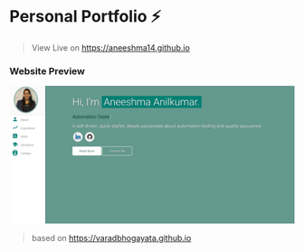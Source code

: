 # Personal Portfolio ⚡️ 
> View Live on https://aneeshma14.github.io


### Website Preview
<p align="center"> 
  <kbd>
    <a href="https://aneeshma.github.io" target="_blank"><img src="examples/preview.PNG">
  </a>
  </kbd>
</p>


>based on https://varadbhogayata.github.io
